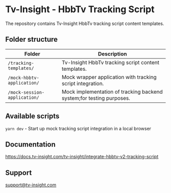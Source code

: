 # Tv-Insight - HbbTv Tracking Script

The repository contains Tv-Insight HbbTv tracking script content templates.

## Folder structure
| Folder                       | Description                                                          |
|------------------------------|----------------------------------------------------------------------|
| `/tracking-templates/`       | Tv-Insight HbbTv tracking script content templates.                  |
| `/mock-hbbtv-application/`   | Mock wrapper application with tracking script integration.           |
| `/mock-session-application/` | Mock implementation of tracking backend system;for testing purposes. |

## Available scripts

`yarn dev` - Start up mock tracking script integration in a local browser

## Documentation
https://docs.tv-insight.com/tv-insight/integrate-hbbtv-v2-tracking-script

## Support
[support@tv-insight.com](email:support@tv-insight.com)

